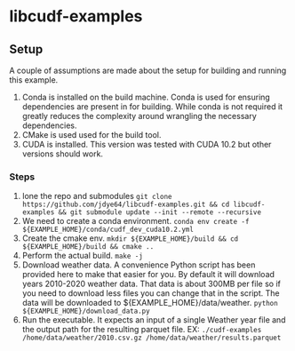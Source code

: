 # libcudf-examples

## Setup
A couple of assumptions are made about the setup for building and running this example.

1. Conda is installed on the build machine. Conda is used for ensuring dependencies are present in for building. While conda is not required it greatly reduces the complexity around wrangling the necessary dependencies.
2. CMake is used used for the build tool.
3. CUDA is installed. This version was tested with CUDA 10.2 but other versions should work.

### Steps
1. lone the repo and submodules ```git clone https://github.com/jdye64/libcudf-examples.git && cd libcudf-examples && git submodule update --init --remote --recursive```
2. We need to create a conda environment. ```conda env create -f ${EXAMPLE_HOME}/conda/cudf_dev_cuda10.2.yml```
3. Create the cmake env. ```mkdir ${EXAMPLE_HOME}/build && cd ${EXAMPLE_HOME}/build && cmake ..```
4. Perform the actual build. ```make -j```
5. Download weather data. A convenience Python script has been provided here to make that easier for you. By default it will download years 2010-2020 weather data. That data is about 300MB per file so if you need to download less files you can change that in the script. The data will be downloaded to ${EXAMPLE_HOME}/data/weather. ```python ${EXAMPLE_HOME}/download_data.py```
6. Run the executable. It expects an input of a single Weather year file and the output path for the resulting parquet file. EX: ```./cudf-examples /home/data/weather/2010.csv.gz /home/data/weather/results.parquet```
